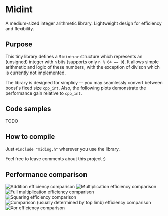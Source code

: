 # Midint
A medium-sized integer arithmetic library. Lightweight design for efficiency and flexibility.

## Purpose
This tiny library defines a `Midint<n>` structure which represents an (unsigned) integer with `n` bits (supports only `n % 64 == 0`). It allows simple arithmetic and logic of these numbers, with the exception of divison which is currently not implemented.

The library is designed for simplicy -- you may seamlessly convert between boost's fixed size `cpp_int`. Also, the following plots demonstrate the performance gain relative to `cpp_int`.

## Code samples
TODO

## How to compile
Just `#include "miding.h"` wherever you use the library.

Feel free to leave comments about this project :)

## Performance comparison

<picture>
<img src="https://github.com/ohadkel/Midint/blob/main/figures_clang/add.png" alt="Addition efficiency comparison"/>
</picture>

<picture>
<img src="https://github.com/ohadkel/Midint/blob/main/figures_clang/half_mult.png" alt="Multiplication efficiency comparison"/>
</picture>

<picture>
<img src="https://github.com/ohadkel/Midint/blob/main/figures_clang/full_mult.png" alt="Full multiplication efficiency comparison"/>
</picture>

<picture>
<img src="https://github.com/ohadkel/Midint/blob/main/figures_clang/half_square.png" alt="Squaring efficiency comparison"/>
</picture>

<picture>
<img src="https://github.com/ohadkel/Midint/blob/main/figures_clang/less_than.png" alt="Comparison (usually determined by top limb) efficiency comparison"/>
</picture>

<picture>
<img src="https://github.com/ohadkel/Midint/blob/main/figures_clang/xor.png" alt="Xor efficiency comparison"/>
</picture>
